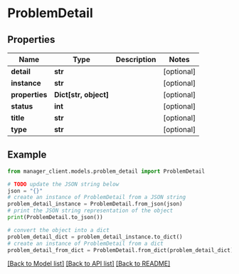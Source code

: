 # ProblemDetail


## Properties

Name | Type | Description | Notes
------------ | ------------- | ------------- | -------------
**detail** | **str** |  | [optional] 
**instance** | **str** |  | [optional] 
**properties** | **Dict[str, object]** |  | [optional] 
**status** | **int** |  | [optional] 
**title** | **str** |  | [optional] 
**type** | **str** |  | [optional] 

## Example

```python
from manager_client.models.problem_detail import ProblemDetail

# TODO update the JSON string below
json = "{}"
# create an instance of ProblemDetail from a JSON string
problem_detail_instance = ProblemDetail.from_json(json)
# print the JSON string representation of the object
print(ProblemDetail.to_json())

# convert the object into a dict
problem_detail_dict = problem_detail_instance.to_dict()
# create an instance of ProblemDetail from a dict
problem_detail_from_dict = ProblemDetail.from_dict(problem_detail_dict)
```
[[Back to Model list]](../README.md#documentation-for-models) [[Back to API list]](../README.md#documentation-for-api-endpoints) [[Back to README]](../README.md)


